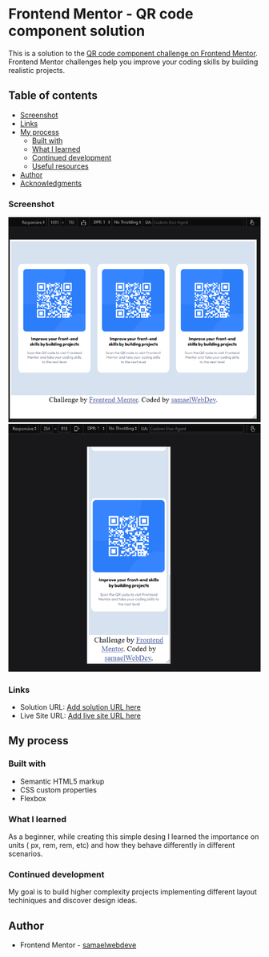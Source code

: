 # Frontend Mentor - QR code component solution

This is a solution to the [QR code component challenge on Frontend Mentor](https://www.frontendmentor.io/challenges/qr-code-component-iux_sIO_H). Frontend Mentor challenges help you improve your coding skills by building realistic projects.

## Table of contents

- [Screenshot](#screenshot)
- [Links](#links)
- [My process](#my-process)
  - [Built with](#built-with)
  - [What I learned](#what-i-learned)
  - [Continued development](#continued-development)
  - [Useful resources](#useful-resources)
- [Author](#author)
- [Acknowledgments](#acknowledgments)

### Screenshot

![](images/qr-code-component-desktop-finished-project.png)
![](images/qr-code-component-mobile-finished-project.png)

### Links

- Solution URL: [Add solution URL here](https://your-solution-url.com)
- Live Site URL: [Add live site URL here](https://your-live-site-url.com)

## My process

### Built with

- Semantic HTML5 markup
- CSS custom properties
- Flexbox

### What I learned

As a beginner, while creating this simple desing I learned the importance on units ( px, rem, rem, etc) and how they behave differently in different scenarios.

### Continued development

My goal is to build higher complexity projects implementing different layout techiniques and discover design ideas.

## Author

- Frontend Mentor - [samaelwebdeve](https://www.frontendmentor.io/profile/samaelwebdev)
